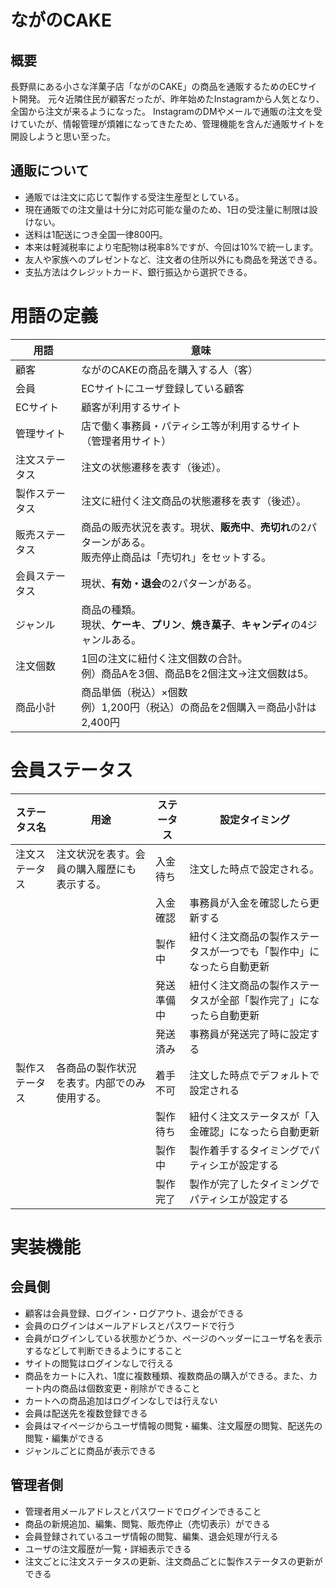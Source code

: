 # ながのCAKE

## 概要
長野県にある小さな洋菓子店「ながのCAKE」の商品を通販するためのECサイト開発。
元々近隣住民が顧客だったが、昨年始めたInstagramから人気となり、全国から注文が来るようになった。
InstagramのDMやメールで通販の注文を受けていたが、情報管理が煩雑になってきたため、管理機能を含んだ通販サイトを開設しようと思い至った。

## 通販について
- 通販では注文に応じて製作する受注生産型としている。
- 現在通販での注文量は十分に対応可能な量のため、1日の受注量に制限は設けない。
- 送料は1配送につき全国一律800円。
- 本来は軽減税率により宅配物は税率8%ですが、今回は10%で統一します。
- 友人や家族へのプレゼントなど、注文者の住所以外にも商品を発送できる。
- 支払方法はクレジットカード、銀行振込から選択できる。

# 用語の定義
| 用語 | 意味 |
| --- | --- |
| 顧客| ながのCAKEの商品を購入する人（客）|
| 会員 | ECサイトにユーザ登録している顧客 |
| ECサイト | 顧客が利用するサイト |
| 管理サイト | 店で働く事務員・パティシエ等が利用するサイト（管理者用サイト） | 
| 注文ステータス | 注文の状態遷移を表す（後述）。 |
| 製作ステータス | 注文に紐付く注文商品の状態遷移を表す（後述）。 |
| 販売ステータス | 商品の販売状況を表す。現状、**販売中**、**売切れ**の2パターンがある。<br> 販売停止商品は「売切れ」をセットする。 |
| 会員ステータス | 現状、**有効・退会**の2パターンがある。 |
| ジャンル | 商品の種類。 <br> 現状、**ケーキ**、**プリン**、**焼き菓子**、**キャンディ**の4ジャンルある。 |
| 注文個数 | 1回の注文に紐付く注文個数の合計。 <br> 例）商品Aを3個、商品Bを2個注文→注文個数は5。 |
| 商品小計 | 商品単価（税込）×個数 <br> 例）1,200円（税込）の商品を2個購入＝商品小計は2,400円 |

# 会員ステータス
| ステータス名 | 用途 | ステータス | 設定タイミング |
| --- | --- | --- | --- |
| 注文ステータス | 注文状況を表す。会員の購入履歴にも表示する。 | 入金待ち | 注文した時点で設定される。 | 
||| 入金確認 | 事務員が入金を確認したら更新する | 
||| 製作中 | 紐付く注文商品の製作ステータスが一つでも「製作中」になったら自動更新
||| 発送準備中 | 紐付く注文商品の製作ステータスが全部「製作完了」になったら自動更新
||| 発送済み | 事務員が発送完了時に設定する |
| 製作ステータス | 各商品の製作状況を表す。内部でのみ使用する。 | 着手不可 | 注文した時点でデフォルトで設定される |
||| 製作待ち | 紐付く注文ステータスが「入金確認」になったら自動更新 | 
||| 製作中 | 製作着手するタイミングでパティシエが設定する | 
||| 製作完了 | 製作が完了したタイミングでパティシエが設定する |

# 実装機能
## 会員側
- 顧客は会員登録、ログイン・ログアウト、退会ができる
- 会員のログインはメールアドレスとパスワードで行う
- 会員がログインしている状態かどうか、ページのヘッダーにユーザ名を表示するなどして判断できるようにすること
- サイトの閲覧はログインなしで行える
- 商品をカートに入れ、1度に複数種類、複数商品の購入ができる。また、カート内の商品は個数変更・削除ができること
- カートへの商品追加はログインなしでは行えない
- 会員は配送先を複数登録できる
- 会員はマイページからユーザ情報の閲覧・編集、注文履歴の閲覧、配送先の閲覧・編集ができる
- ジャンルごとに商品が表示できる

## 管理者側
- 管理者用メールアドレスとパスワードでログインできること
- 商品の新規追加、編集、閲覧、販売停止（売切表示）ができる
- 会員登録されているユーザ情報の閲覧、編集、退会処理が行える
- ユーザの注文履歴が一覧・詳細表示できる
- 注文ごとに注文ステータスの更新、注文商品ごとに製作ステータスの更新ができる








